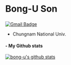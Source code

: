 # Bong-U Son

### 
[![Gmail Badge](https://img.shields.io/badge/Gmail-d14836?style=flat-square&logo=Gmail&logoColor=white&link=mailto:bongudev@gmail.com)](mailto:bongudev@gmail.com)

* Chungnam National Univ.

#### - My Github stats
[![bong-u's github stats](https://github-readme-stats.vercel.app/api?username=bong-u)](https://github.com/bong-u/github-readme-stats)
